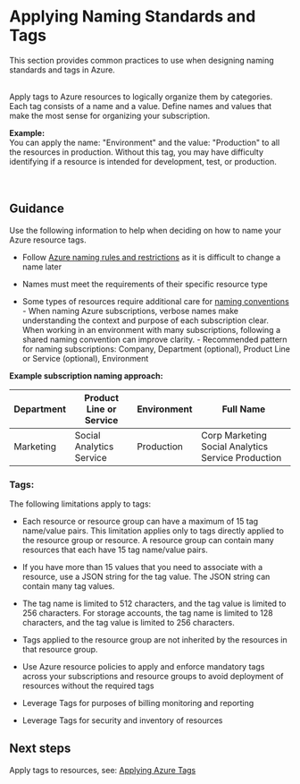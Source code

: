 # Applying Naming Standards and Tags 
This section provides common practices to use when designing naming standards and tags in Azure. 
<br />
<br />

Apply tags to Azure resources to logically organize them by categories. Each tag consists of a name and a value. Define names and 
values that make the most sense for organizing your subscription.  


**Example:**  
You can apply the name: "Environment" and the value: "Production" to all the resources in production. Without this tag, 
you may have difficulty identifying if a resource is intended for development, test, or production.  
<br />
<br />

## Guidance
Use the following information to help when deciding on how to name your Azure resource tags.

- Follow [Azure naming rules and restrictions](https://docs.microsoft.com/en-us/azure/architecture/best-practices/naming-conventions#naming-rules-and-restrictions) as it is difficult to change a name later 

- Names must meet the requirements of their specific resource type 
- Some types of resources require additional care for [naming conventions](https://docs.microsoft.com/en-us/azure/architecture/best-practices/naming-conventions#naming-rules-and-restrictions) 
      - When naming Azure subscriptions, verbose names make understanding the context and purpose of each subscription clear. 
  When working in an environment with many subscriptions, following a shared naming convention can improve clarity. 
      - Recommended pattern for naming subscriptions: Company, Department (optional), Product Line or Service (optional), Environment
      
 **Example subscription naming approach:** 

   | __Department__ | __Product Line or Service__ | __Environment__ | __Full Name__ |
   |------------------------------|----------------------------|----------------------------|----------------------------|
   | Marketing   | Social Analytics Service   |  Production   |  Corp Marketing Social Analytics Service Production  | 
 

### Tags:  

The following limitations apply to tags: 

   - Each resource or resource group can have a maximum of 15 tag name/value pairs. This limitation applies only to tags directly 
   applied to the resource group or resource. A resource group can contain many resources that each have 15 tag name/value 
   pairs. 

   - If you have more than 15 values that you need to associate with a resource, use a JSON string for the tag value. The JSON string 
   can contain many tag values. 

   - The tag name is limited to 512 characters, and the tag value is limited to 256 characters. For storage accounts, the tag name is 
   limited to 128 characters, and the tag value is limited to 256 characters. 

   - Tags applied to the resource group are not inherited by the resources in that resource group. 

   - Use Azure resource policies to apply and enforce mandatory tags across your subscriptions and resource groups to avoid 
   deployment of resources without the required tags 

   - Leverage Tags for purposes of billing monitoring and reporting 

   - Leverage Tags for security and inventory of resources  



## Next steps 


Apply tags to resources, see:  [Applying Azure Tags](4.1-Applying-Azure-Tags.md)  





 
